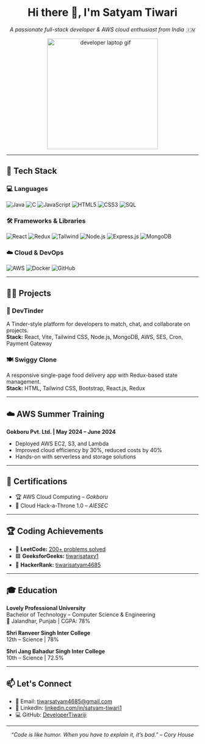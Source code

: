 <h1 align="center">Hi there 👋, I'm Satyam Tiwari</h1>
<p align="center">
  <i>A passionate full-stack developer & AWS cloud enthusiast from India 🇮🇳</i>
</p>

<p align="center">
  <img src="https://cdn.dribbble.com/users/1162077/screenshots/3848914/programmer.gif" width="290" alt="developer laptop gif">
</p>

---

## 🔧 Tech Stack

### 💻 Languages
![Java](https://img.shields.io/badge/Java-ED8B00?style=for-the-badge&logo=java&logoColor=white)
![C](https://img.shields.io/badge/C-00599C?style=for-the-badge&logo=c&logoColor=white)
![JavaScript](https://img.shields.io/badge/JavaScript-F7DF1E?style=for-the-badge&logo=javascript&logoColor=black)
![HTML5](https://img.shields.io/badge/HTML5-E34F26?style=for-the-badge&logo=html5&logoColor=white)
![CSS3](https://img.shields.io/badge/CSS3-1572B6?style=for-the-badge&logo=css3&logoColor=white)
![SQL](https://img.shields.io/badge/SQL-4479A1?style=for-the-badge&logo=mysql&logoColor=white)

### 🛠️ Frameworks & Libraries
![React](https://img.shields.io/badge/React-20232A?style=for-the-badge&logo=react&logoColor=61DAFB)
![Redux](https://img.shields.io/badge/Redux-593D88?style=for-the-badge&logo=redux&logoColor=white)
![Tailwind](https://img.shields.io/badge/TailwindCSS-38B2AC?style=for-the-badge&logo=tailwind-css&logoColor=white)
![Node.js](https://img.shields.io/badge/Node.js-339933?style=for-the-badge&logo=nodedotjs&logoColor=white)
![Express.js](https://img.shields.io/badge/Express.js-000000?style=for-the-badge&logo=express&logoColor=white)
![MongoDB](https://img.shields.io/badge/MongoDB-4EA94B?style=for-the-badge&logo=mongodb&logoColor=white)

### ☁️ Cloud & DevOps
![AWS](https://img.shields.io/badge/AWS-232F3E?style=for-the-badge&logo=amazon-aws&logoColor=white)
![Docker](https://img.shields.io/badge/Docker-2496ED?style=for-the-badge&logo=docker&logoColor=white)
![GitHub](https://img.shields.io/badge/GitHub-181717?style=for-the-badge&logo=github&logoColor=white)

---

## 🧑‍💻 Projects

### 🚀 DevTinder
A Tinder-style platform for developers to match, chat, and collaborate on projects.  
**Stack:** React, Vite, Tailwind CSS, Node.js, MongoDB, AWS, SES, Cron, Payment Gateway

### 🍽️ Swiggy Clone
A responsive single-page food delivery app with Redux-based state management.  
**Stack:** HTML, Tailwind CSS, Bootstrap, React.js, Redux

---

## ☁️ AWS Summer Training
**Gokboru Pvt. Ltd. | May 2024 – June 2024**  
- Deployed AWS EC2, S3, and Lambda  
- Improved cloud efficiency by 30%, reduced costs by 40%  
- Hands-on with serverless and storage solutions

---

## 📜 Certifications
- 🏆 AWS Cloud Computing – *Gokboru*  
- 🥇 Cloud Hack-a-Throne 1.0 – *AIESEC*

---

## 🏆 Coding Achievements

- 🔶 **LeetCode:** [200+ problems solved](https://leetcode.com/u/12207441)
- 🟩 **GeeksforGeeks:** [tiwarisataxy1](https://www.geeksforgeeks.org/user/tiwarisataxy1/)
- 🔷 **HackerRank:** [tiwarisatyam4685](https://www.hackerrank.com/profile/tiwarisatyam4685)

---

## 🎓 Education

**Lovely Professional University**  
Bachelor of Technology – Computer Science & Engineering  
📍 Jalandhar, Punjab | CGPA: 78%

**Shri Ranveer Singh Inter College**  
12th – Science | 78%

**Shri Jang Bahadur Singh Inter College**  
10th – Science | 72.5%

---

## 📫 Let's Connect

- 📧 Email: [tiwarsatyam4685@gmail.com](mailto:tiwarsatyam4685@gmail.com)
- 🔗 LinkedIn: [linkedin.com/in/satyam-tiwari1](https://www.linkedin.com/in/satyam-tiwari1/)
- 💻 GitHub: [DeveloperTiwariji](https://github.com/DeveloperTiwariji)

---

<p align="center">
  <i>“Code is like humor. When you have to explain it, it’s bad.” – Cory House</i>
</p>
